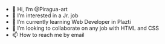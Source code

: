 - 👋 Hi, I’m @Piragua-art
- 👀 I’m interested in a Jr. job
- 🌱 I’m currently learning Web Developer in Plazti
- 💞️ I’m looking to collaborate on any job with HTML and CSS
- 📫 How to reach me by email

<!---
Piragua-art/Piragua-art is a ✨ special ✨ repository because its `README.md` (this file) appears on your GitHub profile.
You can click the Preview link to take a look at your changes.
--->
